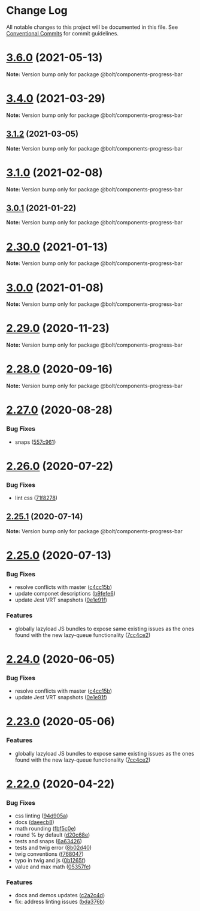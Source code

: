 # Change Log

All notable changes to this project will be documented in this file.
See [Conventional Commits](https://conventionalcommits.org) for commit guidelines.

# [3.6.0](http://github.com/boltdesignsystem/bolt/tree/master/packages/components/bolt-progress-bar/compare/v3.5.4...v3.6.0) (2021-05-13)

**Note:** Version bump only for package @bolt/components-progress-bar





# [3.4.0](http://github.com/boltdesignsystem/bolt/tree/master/packages/components/bolt-progress-bar/compare/v3.3.1...v3.4.0) (2021-03-29)

**Note:** Version bump only for package @bolt/components-progress-bar





## [3.1.2](http://github.com/boltdesignsystem/bolt/tree/master/packages/components/bolt-progress-bar/compare/v3.1.1...v3.1.2) (2021-03-05)

**Note:** Version bump only for package @bolt/components-progress-bar





# [3.1.0](http://github.com/boltdesignsystem/bolt/tree/master/packages/components/bolt-progress-bar/compare/v2.31.2...v3.1.0) (2021-02-08)

**Note:** Version bump only for package @bolt/components-progress-bar





## [3.0.1](http://github.com/boltdesignsystem/bolt/tree/master/packages/components/bolt-progress-bar/compare/v3.0.0...v3.0.1) (2021-01-22)

**Note:** Version bump only for package @bolt/components-progress-bar





# [2.30.0](http://github.com/boltdesignsystem/bolt/tree/master/packages/components/bolt-progress-bar/compare/v2.29.3...v2.30.0) (2021-01-13)

**Note:** Version bump only for package @bolt/components-progress-bar





# [3.0.0](http://github.com/boltdesignsystem/bolt/tree/master/packages/components/bolt-progress-bar/compare/v2.29.3...v3.0.0) (2021-01-08)

**Note:** Version bump only for package @bolt/components-progress-bar





# [2.29.0](http://github.com/boltdesignsystem/bolt/tree/master/packages/components/bolt-progress-bar/compare/v2.28.0...v2.29.0) (2020-11-23)

**Note:** Version bump only for package @bolt/components-progress-bar





# [2.28.0](http://github.com/boltdesignsystem/bolt/tree/master/packages/components/bolt-progress-bar/compare/v2.27.1...v2.28.0) (2020-09-16)

**Note:** Version bump only for package @bolt/components-progress-bar





# [2.27.0](http://github.com/boltdesignsystem/bolt/tree/master/packages/components/bolt-progress-bar/compare/v2.27.0-alpha-calculator-2...v2.27.0) (2020-08-28)


### Bug Fixes

* snaps ([557c961](http://github.com/boltdesignsystem/bolt/tree/master/packages/components/bolt-progress-bar/commit/557c961a25a7b6377485ea29969d3153e8f6cee5))





# [2.26.0](http://github.com/boltdesignsystem/bolt/tree/master/packages/components/bolt-progress-bar/compare/v2.25.1...v2.26.0) (2020-07-22)


### Bug Fixes

* lint css ([71f8278](http://github.com/boltdesignsystem/bolt/tree/master/packages/components/bolt-progress-bar/commit/71f82780c9019c74abef977ab31f3304282854fc))





## [2.25.1](http://github.com/boltdesignsystem/bolt/tree/master/packages/components/bolt-progress-bar/compare/v2.25.0...v2.25.1) (2020-07-14)

**Note:** Version bump only for package @bolt/components-progress-bar





# [2.25.0](http://github.com/boltdesignsystem/bolt/tree/master/packages/components/bolt-progress-bar/compare/v2.22.2...v2.25.0) (2020-07-13)


### Bug Fixes

* resolve conflicts with master ([c4cc15b](http://github.com/boltdesignsystem/bolt/tree/master/packages/components/bolt-progress-bar/commit/c4cc15bbb16a343108a4fb12a60788f3945d743b))
* update componet descriptions ([b9fefe6](http://github.com/boltdesignsystem/bolt/tree/master/packages/components/bolt-progress-bar/commit/b9fefe6106eb74e3d4794a51443a2b576d9651d9))
* update Jest VRT snapshots ([0e1e91f](http://github.com/boltdesignsystem/bolt/tree/master/packages/components/bolt-progress-bar/commit/0e1e91fd843dc502568725c037a5b684523afd87))


### Features

* globally lazyload JS bundles to expose same existing issues as the ones found with the new lazy-queue functionality ([7cc4ce2](http://github.com/boltdesignsystem/bolt/tree/master/packages/components/bolt-progress-bar/commit/7cc4ce2fa9ce28dc4f9f37078762f106ca87729f))





# [2.24.0](http://github.com/boltdesignsystem/bolt/tree/master/packages/components/bolt-progress-bar/compare/v2.23.0...v2.24.0) (2020-06-05)


### Bug Fixes

* resolve conflicts with master ([c4cc15b](http://github.com/boltdesignsystem/bolt/tree/master/packages/components/bolt-progress-bar/commit/c4cc15bbb16a343108a4fb12a60788f3945d743b))
* update Jest VRT snapshots ([0e1e91f](http://github.com/boltdesignsystem/bolt/tree/master/packages/components/bolt-progress-bar/commit/0e1e91fd843dc502568725c037a5b684523afd87))





# [2.23.0](http://github.com/boltdesignsystem/bolt/tree/master/packages/components/bolt-progress-bar/compare/v2.22.1...v2.23.0) (2020-05-06)


### Features

* globally lazyload JS bundles to expose same existing issues as the ones found with the new lazy-queue functionality ([7cc4ce2](http://github.com/boltdesignsystem/bolt/tree/master/packages/components/bolt-progress-bar/commit/7cc4ce2fa9ce28dc4f9f37078762f106ca87729f))





# [2.22.0](http://github.com/boltdesignsystem/bolt/tree/master/packages/components/bolt-progress-bar/compare/v2.21.1...v2.22.0) (2020-04-22)


### Bug Fixes

* css linting ([94d905a](http://github.com/boltdesignsystem/bolt/tree/master/packages/components/bolt-progress-bar/commit/94d905a1ed1e00f4cefd43efd69ae954018cd078))
* docs ([daeecb8](http://github.com/boltdesignsystem/bolt/tree/master/packages/components/bolt-progress-bar/commit/daeecb804475b92377c865284a42126d25dbcd97))
* math rounding ([fbf5c0e](http://github.com/boltdesignsystem/bolt/tree/master/packages/components/bolt-progress-bar/commit/fbf5c0e5d055c7a09b7f753234eddacbd92f5eac))
* round % by default ([d20c68e](http://github.com/boltdesignsystem/bolt/tree/master/packages/components/bolt-progress-bar/commit/d20c68e35568429ecbe997ec63f8c854a177c678))
* tests and snaps ([6a63426](http://github.com/boltdesignsystem/bolt/tree/master/packages/components/bolt-progress-bar/commit/6a63426ee115e40b702f39bcc7d4424b4cce7b28))
* tests and twig error ([8b02d40](http://github.com/boltdesignsystem/bolt/tree/master/packages/components/bolt-progress-bar/commit/8b02d406b15525783526d7ead87405ffcb51bd66))
* twig conventions ([f768047](http://github.com/boltdesignsystem/bolt/tree/master/packages/components/bolt-progress-bar/commit/f768047162e93628d38fc4d1a44ecba754cf1cc9))
* typo in twig and js ([0b1265f](http://github.com/boltdesignsystem/bolt/tree/master/packages/components/bolt-progress-bar/commit/0b1265f8d490c40bf3a11485b24d58a45639c9d9))
* value and max math ([05357fe](http://github.com/boltdesignsystem/bolt/tree/master/packages/components/bolt-progress-bar/commit/05357fec00b3db673000777d1a9cb0846dfb939a))


### Features

* docs and demos updates ([c2a2c4d](http://github.com/boltdesignsystem/bolt/tree/master/packages/components/bolt-progress-bar/commit/c2a2c4dcd4eb3dfba636a315aff56655307e060d))
* fix: address linting issues ([bda376b](http://github.com/boltdesignsystem/bolt/tree/master/packages/components/bolt-progress-bar/commit/bda376b61e8943f24e709dd8f3d6e13eb8674027))
